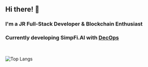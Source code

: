 ## Hi there! 👋 

### I'm a JR Full-Stack Developer & Blockchain Enthusiast

### Currently developing SimpFi.AI with <a href='https://www.linkedin.com/company/decops/mycompany/'>DecOps</a>
<br>

![Top Langs](https://github-readme-stats.vercel.app/api/top-langs/?username=ETH1Elohim&theme=tokyonight)
